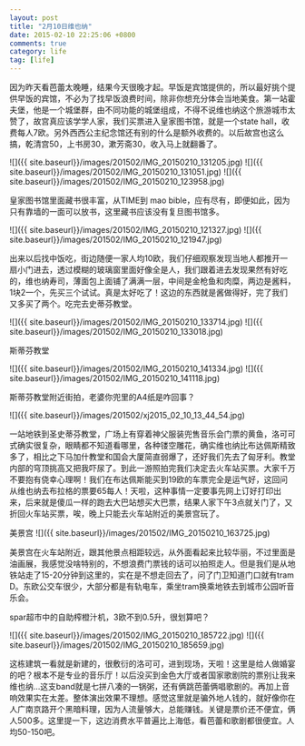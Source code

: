 ```yaml
---
layout: post
title: "2月10日维也纳"
date: 2015-02-10 22:25:06 +0800
comments: true
category: life
tag: [life]
---
```


因为昨天看芭蕾太晚睡，结果今天很晚才起。早饭是宾馆提供的，所以最好挑个提供早饭的宾馆，不必为了找早饭浪费时间，除非你想充分体会当地美食。第一站霍夫堡，他是一个城堡群，由不同功能的城堡组成，不得不说维也纳这个旅游城市太赞了，故宫真应该学学人家，我们买票进入皇家图书馆，就是一个state hall，收费每人7欧。另外西西公主纪念馆还有别的什么是额外收费的。以后故宫也这么搞，乾清宫50，上书房30，漱芳斋30，收入马上就翻番了。

![]({{ site.baseurl}}/images/201502/IMG_20150210_131205.jpg)
![]({{ site.baseurl}}/images/201502/IMG_20150210_131051.jpg)
![]({{ site.baseurl}}/images/201502/IMG_20150210_123958.jpg)

皇家图书馆里面藏书很丰富，从TIME到 mao bible，应有尽有，即便如此，因为只有靠墙的一面可以放书，这里藏书应该没有复旦图书馆多。

![]({{ site.baseurl}}/images/201502/IMG_20150210_121327.jpg)
![]({{ site.baseurl}}/images/201502/IMG_20150210_121947.jpg)

出来以后找中饭吃，街边随便一家人均10欧，我们仔细观察发现当地人都推开一扇小门进去，透过模糊的玻璃窗里面好像全是人，我们跟着进去发现果然有好吃的，维也纳寿司，薄面包上面铺了满满一层，中间是金枪鱼和肉糜，两边是酱料，1块2一个，先买三个试试。真是太好吃了！这边的东西就是酱做得好，完了我们又多买了两个。吃完去史蒂芬教堂。

![]({{ site.baseurl}}/images/201502/IMG_20150210_133714.jpg)
![]({{ site.baseurl}}/images/201502/IMG_20150210_133018.jpg)

斯蒂芬教堂

![]({{ site.baseurl}}/images/201502/IMG_20150210_141334.jpg)
![]({{ site.baseurl}}/images/201502/IMG_20150210_141118.jpg)

斯蒂芬教堂附近街拍，老婆你兜里的A4纸是咋回事？

![]({{ site.baseurl}}/images/201502/xj2015_02_10_13_44_54.jpg)

一站地铁到圣史蒂芬教堂，广场上有穿着神父服装兜售音乐会门票的黄鱼，洛可可式确实很复杂，眼睛都不知道看哪里，各种镂空雕花，确实维也纳比布达佩斯精致多了，相比之下马加什教堂和国会大厦简直弱爆了，还好我们先去了匈牙利。教堂内部的穹顶挑高又把我吓尿了。到此一游照拍完我们决定去火车站买票。大家千万不要抱有侥幸心理啊！我们在布达佩斯能买到19欧的车票完全是运气好，这回问从维也纳去布拉格的票要65每人！天啦，这种事情一定要事先网上订好打印出来，后来就是傻瓜一样的跑去大巴站想买大巴票，结果人家下午3点就关门了，又折回火车站买票，唉，晚上只能去火车站附近的美景宫玩了。

美景宫
![]({{ site.baseurl}}/images/201502/IMG_20150210_163725.jpg)

美景宫在火车站附近，跟其他景点相距较远，从外面看起来比较华丽，不过里面是油画展，我感觉没啥特别的，不想浪费门票钱的话可以拍照走人。但是我们是从地铁站走了15-20分钟到这里的，实在是不想走回去了，问了门卫知道门口就有tram D。东欧公交车很少，大部分都是有轨电车，乘坐tram换乘地铁去到城市公园听音乐会。

spar超市中的自助榨橙汁机，3欧不到0.5升，很划算吧？

![]({{ site.baseurl}}/images/201502/IMG_20150210_185722.jpg)
![]({{ site.baseurl}}/images/201502/IMG_20150210_185659.jpg)

这栋建筑一看就是新建的，很敷衍的洛可可，进到现场，天啦！这里是给人做婚宴的吧？根本不是专业的音乐厅！以后没买到金色大厅或者国家歌剧院的票别让我来维也纳…这支band就是七拼八凑的一锅粥，还有俩跳芭蕾俩唱歌剧的。再加上音响效果实在太差。整体演出效果不理想。感觉这里就是骗外地人钱的，就好像你在人广南京路开个黑暗料理，因为人流量够大，总能赚钱。关键是票价还不便宜，俩人500多。这里提一下，这边消费水平普遍比上海低，看芭蕾和歌剧都很便宜。人均50-150吧。